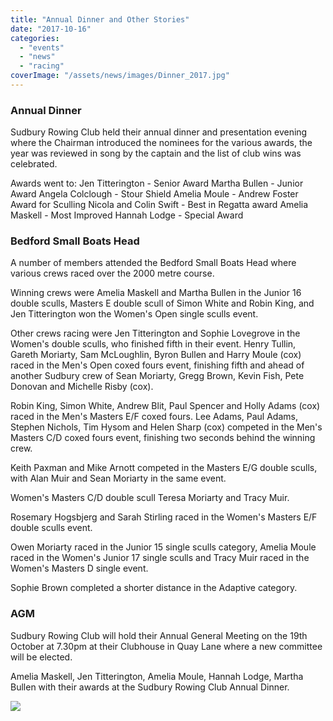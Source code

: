```yaml
---
title: "Annual Dinner and Other Stories"
date: "2017-10-16"
categories:
  - "events"
  - "news"
  - "racing"
coverImage: "/assets/news/images/Dinner_2017.jpg"
---
```


### Annual Dinner

Sudbury Rowing Club held their annual dinner and presentation evening where the Chairman introduced the nominees for the various awards, the year was reviewed in song by the captain and the list of club wins was celebrated.

Awards went to: Jen Titterington - Senior Award Martha Bullen - Junior Award Angela Colclough - Stour Shield Amelia Moule - Andrew Foster Award for Sculling Nicola and Colin Swift - Best in Regatta award Amelia Maskell - Most Improved Hannah Lodge - Special Award

### Bedford Small Boats Head

A number of members attended the Bedford Small Boats Head where various crews raced over the 2000 metre course.

Winning crews were Amelia Maskell and Martha Bullen in the Junior 16 double sculls, Masters E double scull of Simon White and Robin King, and Jen Titterington won the Women's Open single sculls event.

Other crews racing were Jen Titterington and Sophie Lovegrove in the Women's double sculls, who finished fifth in their event. Henry Tullin, Gareth Moriarty, Sam McLoughlin, Byron Bullen and Harry Moule (cox) raced in the Men's Open coxed fours event, finishing fifth and ahead of another Sudbury crew of Sean Moriarty, Gregg Brown, Kevin Fish, Pete Donovan and Michelle Risby (cox).

Robin King, Simon White, Andrew Blit, Paul Spencer and Holly Adams (cox) raced in the Men's Masters E/F coxed fours. Lee Adams, Paul Adams, Stephen Nichols, Tim Hysom and Helen Sharp (cox) competed in the Men's Masters C/D coxed fours event, finishing two seconds behind the winning crew.

Keith Paxman and Mike Arnott competed in the Masters E/G double sculls, with Alan Muir and Sean Moriarty in the same event.

Women's Masters C/D double scull Teresa Moriarty and Tracy Muir.

Rosemary Hogsbjerg and Sarah Stirling raced in the Women's Masters E/F double sculls event.

Owen Moriarty raced in the Junior 15 single sculls category, Amelia Moule raced in the Women's Junior 17 single sculls and Tracy Muir raced in the Women's Masters D single event.

Sophie Brown completed a shorter distance in the Adaptive category.

### AGM

Sudbury Rowing Club will hold their Annual General Meeting on the 19th October at 7.30pm at their Clubhouse in Quay Lane where a new committee will be elected.

Amelia Maskell, Jen Titterington, Amelia Moule, Hannah Lodge, Martha Bullen with their awards at the Sudbury Rowing Club Annual Dinner.

[![](/assets/news/images/Dinner_2017-1024x768.jpg)](http://sudburyrowingclub.org.uk/wp-content/uploads/2017/10/Dinner_2017.jpg)
